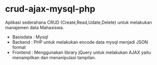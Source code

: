 # crud-ajax-mysql-php

Aplikasi sederahana CRUD (Create,Read,Udate,Delete) untuk melakukan manajemen data Mahasiswa.
<ul>
  <li>Basisdata : Mysql</li>
<li>Backend   : PHP untuk melakukan encode data mysql menjadi JSON format</li>
<li>Frontend  : Menggunakan library jQuery untuk melakukan AJAX yaitu menampilkan dan menanipulasi tampilan.</li>
 </ul>
